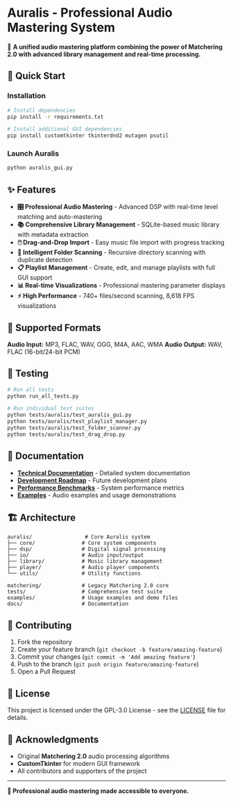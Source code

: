 # Auralis - Professional Audio Mastering System

🎵 **A unified audio mastering platform combining the power of Matchering 2.0 with advanced library management and real-time processing.**

## 🚀 Quick Start

### Installation
```bash
# Install dependencies
pip install -r requirements.txt

# Install additional GUI dependencies
pip install customtkinter tkinterdnd2 mutagen psutil
```

### Launch Auralis
```bash
python auralis_gui.py
```

## ✨ Features

- **🎛️ Professional Audio Mastering** - Advanced DSP with real-time level matching and auto-mastering
- **📚 Comprehensive Library Management** - SQLite-based music library with metadata extraction
- **🖱️ Drag-and-Drop Import** - Easy music file import with progress tracking
- **📁 Intelligent Folder Scanning** - Recursive directory scanning with duplicate detection
- **📋 Playlist Management** - Create, edit, and manage playlists with full GUI support
- **📊 Real-time Visualizations** - Professional mastering parameter displays
- **⚡ High Performance** - 740+ files/second scanning, 8,618 FPS visualizations

## 🎵 Supported Formats

**Audio Input:** MP3, FLAC, WAV, OGG, M4A, AAC, WMA
**Audio Output:** WAV, FLAC (16-bit/24-bit PCM)

## 🧪 Testing

```bash
# Run all tests
python run_all_tests.py

# Run individual test suites
python tests/auralis/test_auralis_gui.py
python tests/auralis/test_playlist_manager.py
python tests/auralis/test_folder_scanner.py
python tests/auralis/test_drag_drop.py
```

## 📖 Documentation

- **[Technical Documentation](docs/)** - Detailed system documentation
- **[Development Roadmap](docs/DEVELOPMENT_ROADMAP.md)** - Future development plans
- **[Performance Benchmarks](docs/PERFORMANCE_BENCHMARKS.md)** - System performance metrics
- **[Examples](examples/)** - Audio examples and usage demonstrations

## 🏗️ Architecture

```
auralis/                 # Core Auralis system
├── core/               # Core system components
├── dsp/                # Digital signal processing
├── io/                 # Audio input/output
├── library/            # Music library management
├── player/             # Audio player components
└── utils/              # Utility functions

matchering/             # Legacy Matchering 2.0 core
tests/                  # Comprehensive test suite
examples/               # Usage examples and demo files
docs/                   # Documentation
```

## 🤝 Contributing

1. Fork the repository
2. Create your feature branch (`git checkout -b feature/amazing-feature`)
3. Commit your changes (`git commit -m 'Add amazing feature'`)
4. Push to the branch (`git push origin feature/amazing-feature`)
5. Open a Pull Request

## 📄 License

This project is licensed under the GPL-3.0 License - see the [LICENSE](LICENSE) file for details.

## 🙏 Acknowledgments

- Original **Matchering 2.0** audio processing algorithms
- **CustomTkinter** for modern GUI framework
- All contributors and supporters of the project

---

**🎵 Professional audio mastering made accessible to everyone.**